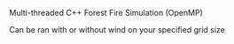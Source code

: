 Multi-threaded C++ Forest Fire Simulation (OpenMP) </p>
Can be ran with or without wind on your specified grid size
